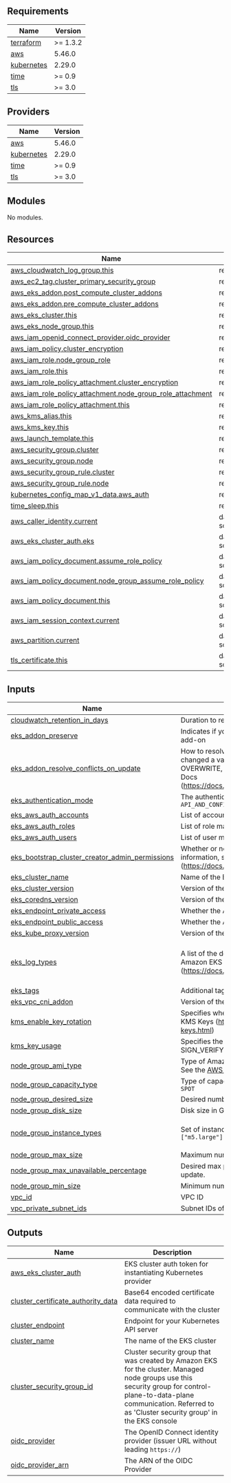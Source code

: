 <!-- BEGINNING OF PRE-COMMIT-TERRAFORM DOCS HOOK -->
## Requirements

| Name | Version |
|------|---------|
| <a name="requirement_terraform"></a> [terraform](#requirement\_terraform) | >= 1.3.2 |
| <a name="requirement_aws"></a> [aws](#requirement\_aws) | 5.46.0 |
| <a name="requirement_kubernetes"></a> [kubernetes](#requirement\_kubernetes) | 2.29.0 |
| <a name="requirement_time"></a> [time](#requirement\_time) | >= 0.9 |
| <a name="requirement_tls"></a> [tls](#requirement\_tls) | >= 3.0 |

## Providers

| Name | Version |
|------|---------|
| <a name="provider_aws"></a> [aws](#provider\_aws) | 5.46.0 |
| <a name="provider_kubernetes"></a> [kubernetes](#provider\_kubernetes) | 2.29.0 |
| <a name="provider_time"></a> [time](#provider\_time) | >= 0.9 |
| <a name="provider_tls"></a> [tls](#provider\_tls) | >= 3.0 |

## Modules

No modules.

## Resources

| Name | Type |
|------|------|
| [aws_cloudwatch_log_group.this](https://registry.terraform.io/providers/hashicorp/aws/5.46.0/docs/resources/cloudwatch_log_group) | resource |
| [aws_ec2_tag.cluster_primary_security_group](https://registry.terraform.io/providers/hashicorp/aws/5.46.0/docs/resources/ec2_tag) | resource |
| [aws_eks_addon.post_compute_cluster_addons](https://registry.terraform.io/providers/hashicorp/aws/5.46.0/docs/resources/eks_addon) | resource |
| [aws_eks_addon.pre_compute_cluster_addons](https://registry.terraform.io/providers/hashicorp/aws/5.46.0/docs/resources/eks_addon) | resource |
| [aws_eks_cluster.this](https://registry.terraform.io/providers/hashicorp/aws/5.46.0/docs/resources/eks_cluster) | resource |
| [aws_eks_node_group.this](https://registry.terraform.io/providers/hashicorp/aws/5.46.0/docs/resources/eks_node_group) | resource |
| [aws_iam_openid_connect_provider.oidc_provider](https://registry.terraform.io/providers/hashicorp/aws/5.46.0/docs/resources/iam_openid_connect_provider) | resource |
| [aws_iam_policy.cluster_encryption](https://registry.terraform.io/providers/hashicorp/aws/5.46.0/docs/resources/iam_policy) | resource |
| [aws_iam_role.node_group_role](https://registry.terraform.io/providers/hashicorp/aws/5.46.0/docs/resources/iam_role) | resource |
| [aws_iam_role.this](https://registry.terraform.io/providers/hashicorp/aws/5.46.0/docs/resources/iam_role) | resource |
| [aws_iam_role_policy_attachment.cluster_encryption](https://registry.terraform.io/providers/hashicorp/aws/5.46.0/docs/resources/iam_role_policy_attachment) | resource |
| [aws_iam_role_policy_attachment.node_group_role_attachment](https://registry.terraform.io/providers/hashicorp/aws/5.46.0/docs/resources/iam_role_policy_attachment) | resource |
| [aws_iam_role_policy_attachment.this](https://registry.terraform.io/providers/hashicorp/aws/5.46.0/docs/resources/iam_role_policy_attachment) | resource |
| [aws_kms_alias.this](https://registry.terraform.io/providers/hashicorp/aws/5.46.0/docs/resources/kms_alias) | resource |
| [aws_kms_key.this](https://registry.terraform.io/providers/hashicorp/aws/5.46.0/docs/resources/kms_key) | resource |
| [aws_launch_template.this](https://registry.terraform.io/providers/hashicorp/aws/5.46.0/docs/resources/launch_template) | resource |
| [aws_security_group.cluster](https://registry.terraform.io/providers/hashicorp/aws/5.46.0/docs/resources/security_group) | resource |
| [aws_security_group.node](https://registry.terraform.io/providers/hashicorp/aws/5.46.0/docs/resources/security_group) | resource |
| [aws_security_group_rule.cluster](https://registry.terraform.io/providers/hashicorp/aws/5.46.0/docs/resources/security_group_rule) | resource |
| [aws_security_group_rule.node](https://registry.terraform.io/providers/hashicorp/aws/5.46.0/docs/resources/security_group_rule) | resource |
| [kubernetes_config_map_v1_data.aws_auth](https://registry.terraform.io/providers/hashicorp/kubernetes/2.29.0/docs/resources/config_map_v1_data) | resource |
| [time_sleep.this](https://registry.terraform.io/providers/hashicorp/time/latest/docs/resources/sleep) | resource |
| [aws_caller_identity.current](https://registry.terraform.io/providers/hashicorp/aws/5.46.0/docs/data-sources/caller_identity) | data source |
| [aws_eks_cluster_auth.eks](https://registry.terraform.io/providers/hashicorp/aws/5.46.0/docs/data-sources/eks_cluster_auth) | data source |
| [aws_iam_policy_document.assume_role_policy](https://registry.terraform.io/providers/hashicorp/aws/5.46.0/docs/data-sources/iam_policy_document) | data source |
| [aws_iam_policy_document.node_group_assume_role_policy](https://registry.terraform.io/providers/hashicorp/aws/5.46.0/docs/data-sources/iam_policy_document) | data source |
| [aws_iam_policy_document.this](https://registry.terraform.io/providers/hashicorp/aws/5.46.0/docs/data-sources/iam_policy_document) | data source |
| [aws_iam_session_context.current](https://registry.terraform.io/providers/hashicorp/aws/5.46.0/docs/data-sources/iam_session_context) | data source |
| [aws_partition.current](https://registry.terraform.io/providers/hashicorp/aws/5.46.0/docs/data-sources/partition) | data source |
| [tls_certificate.this](https://registry.terraform.io/providers/hashicorp/tls/latest/docs/data-sources/certificate) | data source |

## Inputs

| Name | Description | Type | Default | Required |
|------|-------------|------|---------|:--------:|
| <a name="input_cloudwatch_retention_in_days"></a> [cloudwatch\_retention\_in\_days](#input\_cloudwatch\_retention\_in\_days) | Duration to retain EKS control plane logs | `number` | `90` | no |
| <a name="input_eks_addon_preserve"></a> [eks\_addon\_preserve](#input\_eks\_addon\_preserve) | Indicates if you want to preserve the created resources when deleting the EKS add-on | `bool` | `false` | no |
| <a name="input_eks_addon_resolve_conflicts_on_update"></a> [eks\_addon\_resolve\_conflicts\_on\_update](#input\_eks\_addon\_resolve\_conflicts\_on\_update) | How to resolve field value conflicts for an Amazon EKS add-on if you've changed a value from the Amazon EKS default value. Valid values are NONE, OVERWRITE, and PRESERVE. For more information, see the UpdateAddon API Docs (https://docs.aws.amazon.com/eks/latest/APIReference/API_UpdateAddon.html) | `string` | `"OVERWRITE"` | no |
| <a name="input_eks_authentication_mode"></a> [eks\_authentication\_mode](#input\_eks\_authentication\_mode) | The authentication mode for the cluster. Valid values are `CONFIG_MAP`, `API` or `API_AND_CONFIG_MAP` | `string` | `"API_AND_CONFIG_MAP"` | no |
| <a name="input_eks_aws_auth_accounts"></a> [eks\_aws\_auth\_accounts](#input\_eks\_aws\_auth\_accounts) | List of account maps to add to the aws-auth configmap | `list(any)` | `[]` | no |
| <a name="input_eks_aws_auth_roles"></a> [eks\_aws\_auth\_roles](#input\_eks\_aws\_auth\_roles) | List of role maps to add to the aws-auth configmap | `list(any)` | `[]` | no |
| <a name="input_eks_aws_auth_users"></a> [eks\_aws\_auth\_users](#input\_eks\_aws\_auth\_users) | List of user maps to add to the aws-auth configmap | `list(any)` | `[]` | no |
| <a name="input_eks_bootstrap_cluster_creator_admin_permissions"></a> [eks\_bootstrap\_cluster\_creator\_admin\_permissions](#input\_eks\_bootstrap\_cluster\_creator\_admin\_permissions) | Whether or not to bootstrap the access config values to the cluster. For more information, see Amazon EKS Access Entries (https://docs.aws.amazon.com/eks/latest/userguide/access-entries.html) | `bool` | `true` | no |
| <a name="input_eks_cluster_name"></a> [eks\_cluster\_name](#input\_eks\_cluster\_name) | Name of the EKS Cluster | `string` | `""` | no |
| <a name="input_eks_cluster_version"></a> [eks\_cluster\_version](#input\_eks\_cluster\_version) | Version of the EKS Cluster | `string` | `""` | no |
| <a name="input_eks_coredns_version"></a> [eks\_coredns\_version](#input\_eks\_coredns\_version) | Version of the Coredns cluster addon | `string` | `"v1.26.9-eksbuild.2"` | no |
| <a name="input_eks_endpoint_private_access"></a> [eks\_endpoint\_private\_access](#input\_eks\_endpoint\_private\_access) | Whether the Amazon EKS private API server endpoint is enabled | `bool` | `false` | no |
| <a name="input_eks_endpoint_public_access"></a> [eks\_endpoint\_public\_access](#input\_eks\_endpoint\_public\_access) | Whether the Amazon EKS public API server endpoint is enabled | `bool` | `true` | no |
| <a name="input_eks_kube_proxy_version"></a> [eks\_kube\_proxy\_version](#input\_eks\_kube\_proxy\_version) | Version of the Kube-Proxy cluster addon | `string` | `"v1.15.1-eksbuild.1"` | no |
| <a name="input_eks_log_types"></a> [eks\_log\_types](#input\_eks\_log\_types) | A list of the desired control plane logs to enable. For more information, see Amazon EKS Control Plane Logging documentation (https://docs.aws.amazon.com/eks/latest/userguide/control-plane-logs.html) | `list(string)` | <pre>[<br>  "audit",<br>  "api",<br>  "authenticator"<br>]</pre> | no |
| <a name="input_eks_tags"></a> [eks\_tags](#input\_eks\_tags) | Additional tags for all resources related to EKS | `map(string)` | `{}` | no |
| <a name="input_eks_vpc_cni_addon"></a> [eks\_vpc\_cni\_addon](#input\_eks\_vpc\_cni\_addon) | Version of the VPC CNI cluster addon | `string` | `"v1.9.3-eksbuild.7"` | no |
| <a name="input_kms_enable_key_rotation"></a> [kms\_enable\_key\_rotation](#input\_kms\_enable\_key\_rotation) | Specifies whether key rotation is enabled. For more information, see Rotating KMS Keys (https://docs.aws.amazon.com/kms/latest/developerguide/rotate-keys.html) | `bool` | `true` | no |
| <a name="input_kms_key_usage"></a> [kms\_key\_usage](#input\_kms\_key\_usage) | Specifies the intended use of the key. Valid values: ENCRYPT\_DECRYPT, SIGN\_VERIFY, or GENERATE\_VERIFY\_MAC | `string` | `"ENCRYPT_DECRYPT"` | no |
| <a name="input_node_group_ami_type"></a> [node\_group\_ami\_type](#input\_node\_group\_ami\_type) | Type of Amazon Machine Image (AMI) associated with the EKS Node Group. See the [AWS documentation](https://docs.aws.amazon.com/eks/latest/APIReference/API_Nodegroup.html#AmazonEKS-Type-Nodegroup-amiType) for valid values | `string` | `"AL2_x86_64"` | no |
| <a name="input_node_group_capacity_type"></a> [node\_group\_capacity\_type](#input\_node\_group\_capacity\_type) | Type of capacity associated with the EKS Node Group. Valid values: `ON_DEMAND`, `SPOT` | `string` | `"ON_DEMAND"` | no |
| <a name="input_node_group_desired_size"></a> [node\_group\_desired\_size](#input\_node\_group\_desired\_size) | Desired number of nodes in EKS cluster | `number` | `1` | no |
| <a name="input_node_group_disk_size"></a> [node\_group\_disk\_size](#input\_node\_group\_disk\_size) | Disk size in GiB for nodes. Defaults to `20`. | `number` | `null` | no |
| <a name="input_node_group_instance_types"></a> [node\_group\_instance\_types](#input\_node\_group\_instance\_types) | Set of instance types associated with the EKS Node Group. Defaults to `["m5.large"]` | `list(string)` | <pre>[<br>  "m5.large"<br>]</pre> | no |
| <a name="input_node_group_max_size"></a> [node\_group\_max\_size](#input\_node\_group\_max\_size) | Maximum number of nodes in EKS cluster | `number` | `1` | no |
| <a name="input_node_group_max_unavailable_percentage"></a> [node\_group\_max\_unavailable\_percentage](#input\_node\_group\_max\_unavailable\_percentage) | Desired max percentage of unavailable worker nodes during node group update. | `number` | `33` | no |
| <a name="input_node_group_min_size"></a> [node\_group\_min\_size](#input\_node\_group\_min\_size) | Minimum number of nodes in EKS cluster | `number` | `1` | no |
| <a name="input_vpc_id"></a> [vpc\_id](#input\_vpc\_id) | VPC ID | `string` | `""` | no |
| <a name="input_vpc_private_subnet_ids"></a> [vpc\_private\_subnet\_ids](#input\_vpc\_private\_subnet\_ids) | Subnet IDs of the private subnet to deploy EKS cluster into | `list(string)` | `[]` | no |

## Outputs

| Name | Description |
|------|-------------|
| <a name="output_aws_eks_cluster_auth"></a> [aws\_eks\_cluster\_auth](#output\_aws\_eks\_cluster\_auth) | EKS cluster auth token for instantiating Kubernetes provider |
| <a name="output_cluster_certificate_authority_data"></a> [cluster\_certificate\_authority\_data](#output\_cluster\_certificate\_authority\_data) | Base64 encoded certificate data required to communicate with the cluster |
| <a name="output_cluster_endpoint"></a> [cluster\_endpoint](#output\_cluster\_endpoint) | Endpoint for your Kubernetes API server |
| <a name="output_cluster_name"></a> [cluster\_name](#output\_cluster\_name) | The name of the EKS cluster |
| <a name="output_cluster_security_group_id"></a> [cluster\_security\_group\_id](#output\_cluster\_security\_group\_id) | Cluster security group that was created by Amazon EKS for the cluster. Managed node groups use this security group for control-plane-to-data-plane communication. Referred to as 'Cluster security group' in the EKS console |
| <a name="output_oidc_provider"></a> [oidc\_provider](#output\_oidc\_provider) | The OpenID Connect identity provider (issuer URL without leading `https://`) |
| <a name="output_oidc_provider_arn"></a> [oidc\_provider\_arn](#output\_oidc\_provider\_arn) | The ARN of the OIDC Provider |
<!-- END OF PRE-COMMIT-TERRAFORM DOCS HOOK -->
